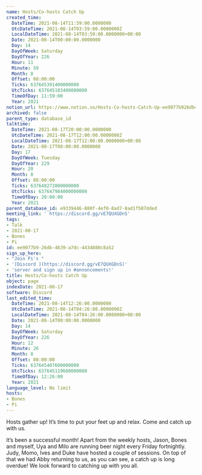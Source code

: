```yaml
---
name: Hosts/Co-hosts Catch Up
created_time:
  DateTime: 2021-08-14T11:59:00.0000000
  UtcDateTime: 2021-08-14T03:59:00.0000000Z
  LocalDateTime: 2021-08-14T03:59:00.0000000+00:00
  Date: 2021-08-14T00:00:00.0000000
  Day: 14
  DayOfWeek: Saturday
  DayOfYear: 226
  Hour: 11
  Minute: 59
  Month: 8
  Offset: 08:00:00
  Ticks: 637645391400000000
  UtcTicks: 637645103400000000
  TimeOfDay: 11:59:00
  Year: 2021
notion_url: https://www.notion.so/Hosts-Co-hosts-Catch-Up-ee9077b926db4639a7dc4434880c8a52
archived: false
parent_type: database_id
talktime:
  DateTime: 2021-08-17T20:00:00.0000000
  UtcDateTime: 2021-08-17T12:00:00.0000000Z
  LocalDateTime: 2021-08-17T12:00:00.0000000+00:00
  Date: 2021-08-17T00:00:00.0000000
  Day: 17
  DayOfWeek: Tuesday
  DayOfYear: 229
  Hour: 20
  Month: 8
  Offset: 08:00:00
  Ticks: 637648272000000000
  UtcTicks: 637647984000000000
  TimeOfDay: 20:00:00
  Year: 2021
parent_database_id: e9339446-880f-4ef0-8ad7-8ad1f507dded
meeting_link: ' https://discord.gg/vE7QUXGDnS'
tags:
- Talk
- 2021-08-17
- Bones
- Pi
id: ee9077b9-26db-4639-a7dc-4434880c8a52
sign_up_here:
- "Join Pi's "
- '[Discord ](https://discord.gg/vE7QUXGDnS)'
- 'server and sign up in #annoncements!'
title: Hosts/Co-hosts Catch Up
object: page
indexDate: 2021-08-17
software: Discord
last_edited_time:
  DateTime: 2021-08-14T12:26:00.0000000
  UtcDateTime: 2021-08-14T04:26:00.0000000Z
  LocalDateTime: 2021-08-14T04:26:00.0000000+00:00
  Date: 2021-08-14T00:00:00.0000000
  Day: 14
  DayOfWeek: Saturday
  DayOfYear: 226
  Hour: 12
  Minute: 26
  Month: 8
  Offset: 08:00:00
  Ticks: 637645407600000000
  UtcTicks: 637645119600000000
  TimeOfDay: 12:26:00
  Year: 2021
language_level: No limit
hosts:
- Bones
- Pi
---
```









Hosts gather up! It’s time to put your feet up and relax. Come and catch up with us.

It’s been a successful month! Apart from the weekly hosts, Jason, Bones and myself, Uya and Milo are running beer night every Friday fortnightly. Judy, Momo, Ives and Duke have hosted a couple of sessions. On top of that we had Abby returning to us, as you can see, a catch up is long overdue! We look forward to catching up with you all.

















